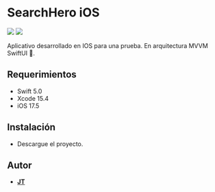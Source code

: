 # SearchHero iOS

<p align="justify">
    <img src="https://img.shields.io/badge/Swift-5-orange.svg" />
    <img src="https://img.shields.io/badge/Platforms-iOS-blue.svg?style=flat" />
</p>

Aplicativo desarrollado en IOS para una prueba. En arquitectura MVVM SwiftUI 🚀.

## Requerimientos

- Swift 5.0
- Xcode 15.4
- iOS 17.5 

## Instalación

* Descargue el proyecto.
  
## Autor

* [**JT**](https://github.com/jtejeiro)
